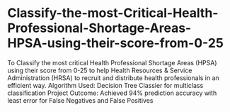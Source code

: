 # Classify-the-most-Critical-Health-Professional-Shortage-Areas-HPSA-using-their-score-from-0-25
To Classify the most critical Health Professional Shortage Areas (HPSA) using their score from 0-25 to help Health Resources & Service Administration (HRSA) to recruit and distribute health professionals in an efficient way. 
Algorithm Used: Decision Tree Classier for multiclass classification  Project Outcome: Achieved 94% prediction accuracy with least error for False Negatives and False Positives
